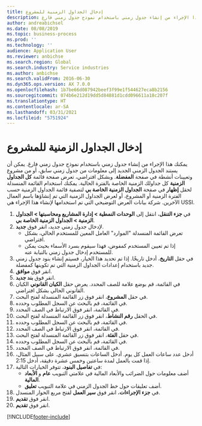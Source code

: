 ```yaml
---
title: إدخال الجداول الزمنية للمشروع‬
description: يمكنك هذا الإجراء من إنشاء جدول زمني باستخدام نموذج جدول زمني فارغ.
author: andreabichsel
ms.date: 08/08/2019
ms.topic: business-process
ms.prod: ''
ms.technology: ''
audience: Application User
ms.reviewer: anbichse
ms.search.region: Global
ms.search.industry: Service industries
ms.author: anbichse
ms.search.validFrom: 2016-06-30
ms.dyn365.ops.version: AX 7.0.0
ms.openlocfilehash: 1b7be66d087942beef3f99e1f544627eca8b2156
ms.sourcegitcommit: 074b6e212d19dd5d84881d1cdd096611a18c207f
ms.translationtype: HT
ms.contentlocale: ar-SA
ms.lasthandoff: 03/31/2021
ms.locfileid: "5751924"
---
```

# <a name="enter-project-timesheets"></a>إدخال الجداول الزمنية للمشروع‬

يمكنك هذا الإجراء من إنشاء جدول زمني باستخدام نموذج جدول زمني فارغ. يمكن أن يستند الجدول الزمني الجديد إلى معلومات من جدول زمني سابق، أو من مشروع وتعيينات أنشطة في صفحة **المفضلة‬**. وبشكل افتراضي، تعرض صفحة قائمة **كل الجداول الزمنية** كل جداولك الزمنية الخاصة بالفترة الحالية. يمكنك استخدام القائمة المنسدلة لحقل **إظهار** في صفحة **الجداول الزمنية الخاصة بي** لتصفية قائمة الجداول الزمنية حسب الفترة الزمنية أو المشروع، أو لعرض الجداول الزمنية التي تم إنشاؤها باسم العمال الآخرين. شركة بيانات العرض التوضيحي التي تم استخدامها لإنشاء هذا الإجراء هي USSI.  

1. في **جزء التنقل**، انتقل إلى **الوحدات النمطية > إدارة المشاريع ومحاسبتها‬‬ > الجداول الزمنية > الجداول الزمنية الخاصة بي‬**‬.
2. لإدخال جدول زمني جديد، انقر فوق **جديد**.
    - تعرض القائمة المنسدلة "الموارد" العامل المعين للمستخدم الحالي، بشكل افتراضي.  
    - إذا تم تعيين المستخدم كمفوض، فهذا سيقوم بسرد الأسماء بحيث يمكن للمستخدم إدخال جدول زمني بالنيابة عنه.  
3. في حقل **التاريخ**، أدخل تاريخًا. إذا تم تحديد هذا الخيار، فسيتم إنشاء بنود جدول زمني جديد باستخدام إعدادات الجداول الزمنية التي تم تكوينها كمفضلة.  
4. انقر فوق **موافق**.
5. انقر فوق **بند جديد**.
6. في القائمة، قم بوضع علامة للصف المحدد. يعرض حقل **الكيان القانوني** الكيان القانوني الحالي بشكل افتراضي.   
7. في حقل **المشروع**، انقر فوق زر القائمة المنسدلة لفتح البحث.
8. في القائمة، قم بالبحث عن السجل المطلوب وحدده.
9. في القائمة، انقر فوق الارتباط في الصف المحدد.
10. في الحقل **رقم النشاط**، انقر فوق زر القائمة المنسدلة لفتح البحث.
11. في القائمة، قم بالبحث عن السجل المطلوب وحدده.
12. في القائمة، انقر فوق الارتباط في الصف المحدد.
13. في حقل **الفئة**، انقر فوق زر القائمة المنسدلة لفتح البحث.
14. في القائمة، قم بالبحث عن السجل المطلوب وحدده.
15. في القائمة، انقر فوق الارتباط في الصف المحدد.
16. أدخل عدد ساعات العمل كل يوم. أدخل الساعات بتنسيق عشري. على سبيل المثال، إذا قمت بالعمل لمدة ساعتين وخمس عشرة دقيقة، أدخل 2:15.   
17. في **تفاصيل البنود‬**، تتوفر الخيارات التالية:
    - أضف معلومات حول الضرائب والأبعاد المالية في علامتي التبويب **عام** و **الأبعاد المالية**.
    - أضف تعليقات حول خط الجدول الزمني في علامة التبويب **تعليق**.
20. في **جزء الإجراءات**، انقر فوق **سير العمل** لفتح مربع الحوار المنسدل.
21. انقر فوق **تقديم**.
22. انقر فوق **تقديم**.



[!INCLUDE[footer-include](../../../../includes/footer-banner.md)]